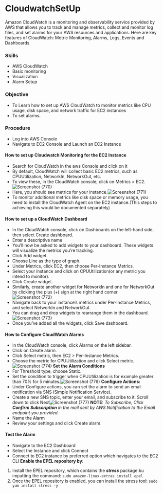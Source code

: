 # CloudwatchSetUp
Amazon CloudWatch is a monitoring and observability service provided by AWS that allows you to track and manage metrics, collect and monitor log files, and set alarms for your AWS resources and applications. Here are key features of CloudWatch: Metric Monitoring, Alarms, Logs, Events and Dashboards.

### Skills
* AWS CloudWatch
* Basic monitoring
* Visualization
* Alarm Setup

### Objective
* To Learn how to set up AWS CloudWatch to monitor metrics like CPU usage, disk space, and network traffic for EC2 instances
* To set alarms.

### Procedure
* Log into AWS Console
* Navigate to EC2 Console and Launch an EC2 Instance
#### How to set up Cloudwatch Monitoring for the EC2 Instance
*  Search for CloudWatch in the aws Console and click on it
* By default, CloudWatch will collect basic EC2 metrics, such as CPUUtilization, NetworkIn, NetworkOut, etc.
* To view these, in the CloudWatch console, click on Metrics > EC2.![Screenshot (770)](https://github.com/user-attachments/assets/4f598aec-3a10-425a-8a56-a72afb467adc)
* Here, you should see metrics for your instance.![Screenshot (771)](https://github.com/user-attachments/assets/bd94e8e3-3d82-483a-a5e5-84f9bb0ba6eb)
* To monitor additional metrics like disk space or memory usage, you need to install the CloudWatch Agent on the EC2 instance.(This steps to achieving this would be documented separately)
#### How to set up a CloudWatch Dashboard
* In the CloudWatch console, click on Dashboards on the left-hand side, then select Create dashboard.
* Enter a descriptive name
* You'll now be asked to add widgets to your dashboard. These widgets will visualize the metrics you're tracking.
* Click Add widget.
* Choose Line as the type of graph.
* Under Metrics, click EC2, then choose Per-Instance Metrics.
* Select your instance and click on CPUUtilization(or any metric you intend to monitor).
* Click Create widget.
* Similarly, create another widget for NetworkIn and one for NetworkOut by clickimg the plus (+) sign at the right hand corner. ![Screenshot (772)](https://github.com/user-attachments/assets/0453a278-e0a1-4c5d-b1ac-a4bba865d91d)
* Navigate back to your instance’s metrics under Per-Instance Metrics, and select NetworkIn and NetworkOut.
* You can drag and drop widgets to rearrange them in the dashboard.![Screenshot (773)](https://github.com/user-attachments/assets/60194785-af7c-4ad0-839a-e5431ac5c2da)
* Once you’ve added all the widgets, click Save dashboard.
#### How to Configure CloudWatch Alarms
* In the CloudWatch console, click Alarms on the left sidebar.
* Click on Create alarm.
* Click Select metric, then EC2 > Per-Instance Metrics.
* Choose the metric for CPUUtilization and click Select metric.![Screenshot (774)](https://github.com/user-attachments/assets/40ea0b9d-4d4a-4026-8d7d-09211e69b82c)
**Set the Alarm Conditions**
*  For Threshold type, choose Static.
*  Set the condition to trigger when CPUUtilization is for example greater than 70% for 5 minutes.![Screenshot (776)](https://github.com/user-attachments/assets/1c3bf79b-de2f-470a-87a4-bf25f5bb3172)
**Configure Actions:**
* Under Configure actions, you can set the alarm to send an email notification via SNS (Simple Notification Service).
* Create a new SNS topic, enter your email, and subscribe to it. Scroll down to click Next![Screenshot (777)](https://github.com/user-attachments/assets/2069b776-2782-467c-a2f2-8f8503bef756)
**NOTE:** *To Subscribe, Click **Confirm Subscription** in the mail sent by AWS Notification to the Email endpoint you provided.*
* Name the Alarm
* Review your settings and click Create alarm.
#### Test the Alarm
* Navigate to the EC2 Dashboard
* Select the Instance and click Connect
* Connect to EC2 instance by preferred option which navigates to the EC2 CLI
**Enable the EPEL repository by:**
1. Install the EPEL repository, which contains the ***stress*** package bu imputting the command:
   ```sudo amazon-linux-extras install epel ```
2. Once the EPEL repository is enabled, you can install the stress tool:
   ``` sudo yum install stress -y ```
  


